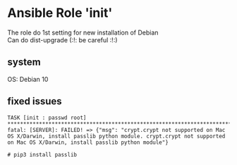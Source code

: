 # Ansible Role 'init'

The role do 1st setting for new installation of Debian  
Can do dist-upgrade (:!: be careful :!:)

## system
OS: Debian 10

## fixed issues
```
TASK [init : passwd root] ************************************************************************************************************************************************************************
fatal: [SERVER]: FAILED! => {"msg": "crypt.crypt not supported on Mac OS X/Darwin, install passlib python module. crypt.crypt not supported on Mac OS X/Darwin, install passlib python module"}

# pip3 install passlib   
```

